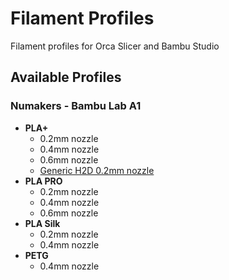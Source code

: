 # Filament Profiles
Filament profiles for Orca Slicer and Bambu Studio

## Available Profiles

### Numakers - Bambu Lab A1
- **PLA+**
  - 0.2mm nozzle
  - 0.4mm nozzle  
  - 0.6mm nozzle
  - [Generic H2D 0.2mm nozzle](Numakers/Bambu%20Lab%20A1/Generic%20H2D%200.2mm%20nozzle/README.md)
- **PLA PRO**
  - 0.2mm nozzle
  - 0.4mm nozzle
  - 0.6mm nozzle
- **PLA Silk**
  - 0.2mm nozzle
  - 0.4mm nozzle
- **PETG**
  - 0.4mm nozzle